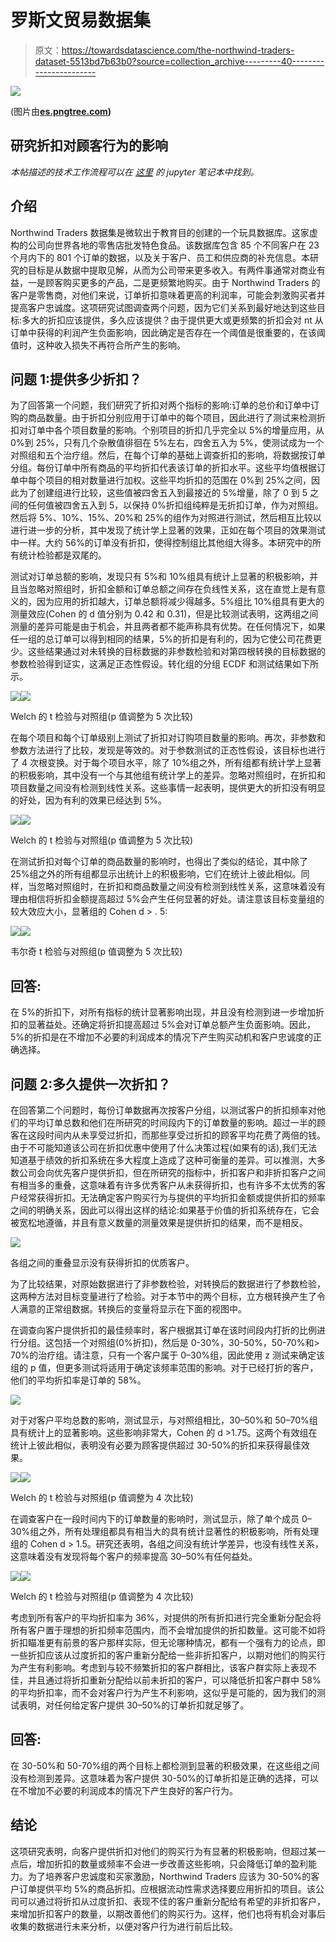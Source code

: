 # 罗斯文贸易数据集

> 原文：<https://towardsdatascience.com/the-northwind-traders-dataset-5513bd7b63b0?source=collection_archive---------40----------------------->

![](img/838834c9477d6993fc402c92069746ef.png)

(图片由[**es.pngtree.com**](https://es.pngtree.com/freebackground/ocean-freighter_259399.html)**)**

## 研究折扣对顾客行为的影响

*本帖描述的技术工作流程可以在* [*这里*](https://github.com/FoamoftheSea/dsc-mod-3-project-online-ds-sp-000) *的 jupyter 笔记本中找到。*

## 介绍

Northwind Traders 数据集是微软出于教育目的创建的一个玩具数据库。这家虚构的公司向世界各地的零售店批发特色食品。该数据库包含 85 个不同客户在 23 个月内下的 801 个订单的数据，以及关于客户、员工和供应商的补充信息。本研究的目标是从数据中提取见解，从而为公司带来更多收入。有两件事通常对商业有益，一是顾客购买更多的产品，二是更频繁地购买。由于 Northwind Traders 的客户是零售商，对他们来说，订单折扣意味着更高的利润率，可能会刺激购买者并提高客户忠诚度。这项研究试图调查两个问题，因为它们关系到最好地达到这些目标:多大的折扣应该提供，多久应该提供？由于提供更大或更频繁的折扣会对 nt 从订单中获得的利润产生负面影响，因此确定是否存在一个阈值是很重要的，在该阈值时，这种收入损失不再符合所产生的影响。

## 问题 1:提供多少折扣？

为了回答第一个问题，我们研究了折扣对两个指标的影响:订单的总价和订单中订购的商品数量。由于折扣分别应用于订单中的每个项目，因此进行了测试来检测折扣对订单中各个项目数量的影响。个别项目的折扣几乎完全以 5%的增量应用，从 0%到 25%，只有几个杂散值徘徊在 5%左右，四舍五入为 5%，使测试成为一个对照组和五个治疗组。然后，在每个订单的基础上调查折扣的影响，将数据按订单分组。每份订单中所有商品的平均折扣代表该订单的折扣水平。这些平均值根据订单中每个项目的相对数量进行加权。这些平均折扣的范围在 0%到 25%之间，因此为了创建组进行比较，这些值被四舍五入到最接近的 5%增量，除了 0 到 5 之间的任何值被四舍五入到 5，以保持 0%折扣组纯粹是无折扣订单，作为对照组。然后将 5%、10%、15%、20%和 25%的组作为对照进行测试，然后相互比较以进行进一步的分析，其中发现了统计学上显著的效果，正如在每个项目的效果测试中一样。大约 56%的订单没有折扣，使得控制组比其他组大得多。本研究中的所有统计检验都是双尾的。

测试对订单总额的影响，发现只有 5%和 10%组具有统计上显著的积极影响，并且当忽略对照组时，折扣金额和订单总额之间存在负线性关系，这在直觉上是有意义的，因为应用的折扣越大，订单总额将减少得越多。5%组比 10%组具有更大的测量效应(Cohen 的 d 值分别为 0.42 和 0.31)，但是比较测试表明，这两组之间测量的差异可能是由于机会，并且两者都不能声称具有优势。在任何情况下，如果任一组的总订单可以得到相同的结果，5%的折扣是有利的，因为它使公司花费更少。这些结果通过对未转换的目标数据的非参数检验和对第四根转换的目标数据的参数检验得到证实，这满足正态性假设。转化组的分组 ECDF 和测试结果如下所示。

![](img/034a613417dbb3e929faa2415433c1ca.png)![](img/6c0dccc36d9ac8cb7bacf453ebe42e7f.png)

Welch 的 t 检验与对照组(p 值调整为 5 次比较)

在每个项目和每个订单级别上测试了折扣对订购项目数量的影响。再次，非参数和参数方法进行了比较，发现是等效的。对于参数测试的正态性假设，该目标也进行了 4 次根变换。对于每个项目水平，除了 10%组之外，所有组都有统计学上显著的积极影响，其中没有一个与其他组有统计学上的差异。忽略对照组时，在折扣和项目数量之间没有检测到线性关系。这些事情一起表明，提供更大的折扣没有明显的好处，因为有利的效果已经达到 5%。

![](img/01be817a45dd1465f296587c43cac1ec.png)![](img/838ad90ea9035a55b5bf86cc5a74ec7d.png)

Welch 的 t 检验与对照组(p 值调整为 5 次比较)

在测试折扣对每个订单的商品数量的影响时，也得出了类似的结论，其中除了 25%组之外的所有组都显示出统计上的积极影响，它们在统计上彼此相似。同样，当忽略对照组时，在折扣和商品数量之间没有检测到线性关系，这意味着没有理由相信将折扣金额提高超过 5%会产生任何显著的好处。请注意该目标变量组的较大效应大小，显著组的 Cohen d > . 5:

![](img/e3cb839a81dd60d5bef93fa3cacff876.png)![](img/47cd836704672562e406bd22dfb6edc0.png)

韦尔奇 t 检验与对照组(p 值调整为 5 次比较)

## 回答:

在 5%的折扣下，对所有指标的统计显著影响出现，并且没有检测到进一步增加折扣的显著益处。还确定将折扣提高超过 5%会对订单总额产生负面影响。因此，5%的折扣是在不增加不必要的利润成本的情况下产生购买动机和客户忠诚度的正确选择。

## 问题 2:多久提供一次折扣？

在回答第二个问题时，每份订单数据再次按客户分组，以测试客户的折扣频率对他们的平均订单总数和他们在所研究的时间段内下的订单数量的影响。超过一半的顾客在这段时间内从未享受过折扣，而那些享受过折扣的顾客平均花费了两倍的钱。由于不可能知道该公司在折扣优惠中使用了什么决策过程(如果有的话),我们无法知道基于绩效的折扣系统在多大程度上造成了这种可衡量的差异。可以推测，大多数公司会向优先客户提供折扣，但在所研究的指标中，折扣客户和非折扣客户之间有相当多的重叠，这意味着有许多优秀客户从未获得折扣，也有许多不太优秀的客户经常获得折扣。无法确定客户购买行为与提供的平均折扣金额或提供折扣的频率之间的明确关系，因此可以得出这样的结论:如果基于价值的折扣系统存在，它会被宽松地遵循，并且有意义数量的测量效果是提供折扣的结果，而不是相反。

![](img/2a3807bf6b0c56194b819a90d63e6d4b.png)

各组之间的重叠显示没有获得折扣的优质客户。

为了比较结果，对原始数据进行了非参数检验，对转换后的数据进行了参数检验，这两种方法对目标变量进行了检验。对于本节中的两个目标，立方根转换产生了令人满意的正常组数据。转换后的变量将显示在下面的视图中。

在调查向客户提供折扣的最佳频率时，客户根据其订单在该时间段内打折的比例进行分组。这包括一个对照组(0%折扣)，然后是 0-30%，30-50%，50-70%和> 70%的治疗组。请注意，只有一个客户属于 0–30%组，因此使用 z 测试来确定该组的 p 值，但更多测试将适用于确定该频率范围的影响。对于已经打折的客户，他们的平均折扣率是订单的 58%。

![](img/1d685717c5e6f8425eb7128de27cc3b8.png)

对于对客户平均总数的影响，测试显示，与对照组相比，30–50%和 50–70%组具有统计上的显著影响。这些影响非常大，Cohen 的 d >1.75。这两个有效组在统计上彼此相似，表明没有必要为顾客提供超过 30-50%的折扣来获得最佳效果。

![](img/49561131d3fa5e1c734bac5c37261612.png)![](img/a06aae5a5623448822186a82d6499ef3.png)

Welch 的 t 检验与对照组(p 值调整为 4 次比较)

在调查客户在一段时间内下的订单数量的影响时，测试显示，除了单个成员 0–30%组之外，所有处理组都具有相当大的具有统计显著性的积极影响，所有处理组的 Cohen d > 1.5。研究还表明，各组之间没有统计学差异，也没有线性关系，这意味着没有发现将每个客户的频率提高 30–50%有任何益处。

![](img/4e5e94f3535ae62259570ff130ea90f5.png)![](img/44c2da7e845b5fe59c13b869863eec8f.png)

Welch 的 t 检验与对照组(p 值调整为 4 次比较)

考虑到所有客户的平均折扣率为 36%，对提供的所有折扣进行完全重新分配会将所有客户置于理想的折扣频率范围内，而不会增加提供的折扣数量。这可能不如将折扣瞄准更有前景的客户那样实际，但无论哪种情况，都有一个强有力的论点，即一些折扣应该从过度折扣的客户重新分配给一些非折扣客户，以期对他们的购买行为产生有利影响。考虑到与较不频繁折扣的客户群相比，该客户群实际上表现不佳，并且通过将折扣重新分配给以前未折扣的客户，可以降低折扣客户群中 58%的平均折扣率，而不会对客户行为产生不利影响，这似乎是可能的，因为我们的测试表明，对任何给定客户提供 30–50%的订单折扣就足够了。

## 回答:

在 30-50%和 50-70%组的两个目标上都检测到显著的积极效果，在这些组之间没有检测到差异。这意味着为客户提供 30-50%的订单折扣是正确的选择，可以在不增加不必要的利润成本的情况下产生良好的客户行为。

## 结论

这项研究表明，向客户提供折扣对他们的购买行为有显著的积极影响，但超过某一点后，增加折扣的数量或频率不会进一步改善这些影响，只会降低订单的盈利能力。为了培养客户忠诚度和买家激励，Northwind Traders 应该为 30-50%的客户订单提供平均 5%的商品折扣。应根据流动性需求选择要应用折扣的项目。该公司可以通过将折扣从过度折扣、表现不佳的客户重新分配给有希望的非折扣客户，来增加折扣客户的数量，以期改善他们的购买行为。这样，他们也将有机会对事后收集的数据进行未来分析，以便对客户行为进行前后比较。